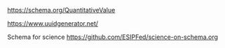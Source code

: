 https://schema.org/QuantitativeValue

https://www.uuidgenerator.net/

Schema for science
https://github.com/ESIPFed/science-on-schema.org
